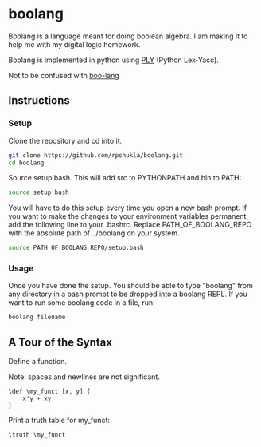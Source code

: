 # boolang

Boolang is a language meant for doing boolean algebra. I am making it to help me with my digital logic homework.

Boolang is implemented in python using [PLY](https://www.dabeaz.com/ply/) (Python Lex-Yacc).

Not to be confused with [boo-lang](https://github.com/boo-lang/boo)

## Instructions
### Setup

Clone the repository and cd into it.
```bash
git clone https://github.com/rpshukla/boolang.git
cd boolang
```

Source setup.bash. This will add src to PYTHONPATH and bin to PATH:
```bash
source setup.bash
```

You will have to do this setup every time you open a new bash prompt. If you want to make the changes to your environment variables permanent, add the following line to your .bashrc. Replace PATH\_OF\_BOOLANG\_REPO with the absolute path of ../boolang on your system.
```bash
source PATH_OF_BOOLANG_REPO/setup.bash
```

### Usage
Once you have done the setup. You should be able to type "boolang" from any directory in a bash prompt to be dropped into a boolang REPL. If you want to run some boolang code in a file, run:
```bash
boolang filename
```

## A Tour of the Syntax
Define a function.

Note: spaces and newlines are not significant.
```
\def \my_funct [x, y] {
    x'y + xy'
}
```

Print a truth table for my\_funct:
```
\truth \my_funct
```

